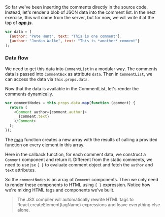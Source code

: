 So far we've been inserting the comments directly in the source code. Instead, let's render a blob of JSON data into the comment list. 
In the next exercise, this will come from the server, but for now, we will write it at the top of ***app.js***.

```js
var data = [
  {author: "Pete Hunt", text: "This is one comment"},
  {author: "Jordan Walke", text: "This is *another* comment"}
];
```

### Data flow

We need to get this data into `CommentList` in a modular way. The comments data is passed into `CommentBox` as attribute `data`. 
Then in `CommentList`, we can access the data via `this.props.data`.

Now that the data is available in the CommentList, let's render the comments dynamically.

```js
var commentNodes = this.props.data.map(function (comment) {
  return (
    <Comment author={comment.author}>
      {comment.text}
    </Comment>
  );
});
```

The <a href="https://developer.mozilla.org/en-US/docs/Web/JavaScript/Reference/Global_Objects/Array/map" target="_blank">map</a> function 
creates a new array with the results of calling a provided function on every element in this array. 

Here in the callback function, for each comment data, we construct a `Comment` component and return it. Different from the static comments, 
we need to use jsx `{ }` to evaluate comment object and fetch the `author` and `text` attributes.

So the `commentNodes` is an array of `Comment` components. Then we only need to render these components to HTML using `{ }` expression. 
Notice how we're mixing HTML tags and components we've built.

> The JSX compiler will automatically rewrite HTML tags to React.createElement(tagName) expressions and leave everything else alone.



